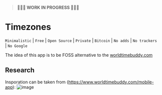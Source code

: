 > **👷👷👷 WORK IN PROGRESS 👷👷👷**

# Timezones
`Minimalistic` | `Free` | `Open Source` | `Private` | `Bitcoin` | `No adds` | `No trackers`
| `No Google`

The idea of this app is to be FOSS alternative to the [worldtimebuddy.com](https://www.worldtimebuddy.com/mobile-app)


## Research
Insporation can be taken from (https://www.worldtimebuddy.com/mobile-app):
![image](https://user-images.githubusercontent.com/89867413/211193192-759ed4d4-6338-4157-ba00-24f3529cab81.png)
